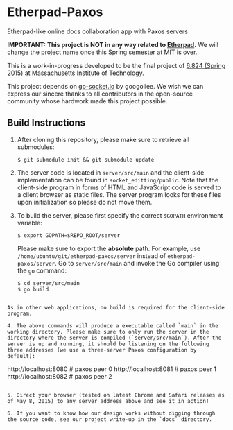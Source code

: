 # Etherpad-Paxos
Etherpad-like online docs collaboration app with Paxos servers

**IMPORTANT: This project is NOT in any way related to [Etherpad](http://etherpad.org).** We will change the project name once this Spring semester at MIT is over.

This is a work-in-progress developed to be the final project of [6.824 (Spring 2015)](http://nil.csail.mit.edu/6.824/2015/) at Massachusetts Institute of Technology.

This project depends on [go-socket.io](https://github.com/googollee/go-socket.io) by googollee. We wish we can express our sincere thanks to all contributors in the open-source community whose hardwork made this project possible.

## Build Instructions
1. After cloning this repository, please make sure to retrieve all submodules:

   ```shell
   $ git submodule init && git submodule update
   ```

2. The server code is located in `server/src/main` and the client-side implementation can be found in `socket_editting/public`. Note that the client-side program in forms of HTML and JavaScript code is served to a client browser as static files. The server program looks for these files upon initialization so please do not move them.

3. To build the server, please first specify the correct `$GOPATH` environment variable:

   ```shell
   $ export GOPATH=$REPO_ROOT/server
   ```
   Please make sure to export the **absolute** path. For example, use `/home/ubuntu/git/etherpad-paxos/server` instead of `etherpad-paxos/server`.
   Go to `server/src/main` and invoke the Go compiler using the `go` command:

   ```shell
   $ cd server/src/main
   $ go build
  ```
  
  As in other web applications, no build is required for the client-side program.

4. The above commands will produce a executable called `main` in the working directory. Please make sure to only run the server in the directory where the server is compiled (`server/src/main`). After the server is up and running, it should be listening on the following three addresses (we use a three-server Paxos configuration by default):

   ```
   http://localhost:8080 # paxos peer 0
   http://localhost:8081 # paxos peer 1
   http://localhost:8082 # paxos peer 2
   ```

5. Direct your browser (tested on latest Chrome and Safari releases as of May 8, 2015) to any server address above and see it in action!

6. If you want to know how our design works without digging through the source code, see our project write-up in the `docs` directory.
